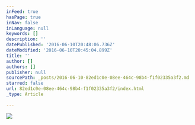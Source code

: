 ```yaml
---
inFeed: true
hasPage: true
inNav: false
inLanguage: null
keywords: []
description: ''
datePublished: '2016-06-10T20:48:06.736Z'
dateModified: '2016-06-10T20:45:04.899Z'
title: ''
author: []
authors: []
publisher: null
sourcePath: _posts/2016-06-10-82ed1c0e-08ee-464c-98b4-f1f02335a3f2.md
starred: false
url: 82ed1c0e-08ee-464c-98b4-f1f02335a3f2/index.html
_type: Article

---
```

![](https://the-grid-user-content.s3-us-west-2.amazonaws.com/09fa1d8c-63bf-468a-9854-fa18912c794f.jpg)